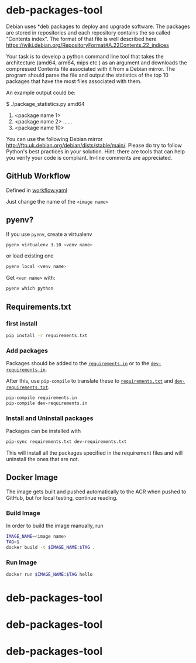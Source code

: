 # deb-packages-tool

Debian uses *deb packages to deploy and upgrade software. The packages are stored in repositories and each repository contains the so called "Contents index". The format of that file is well described here https://wiki.debian.org/RepositoryFormat#A.22Contents.22_indices
 
Your task is to develop a python command line tool that takes the architecture (amd64, arm64, mips etc.) as an argument and downloads the compressed Contents file associated with it from a Debian mirror. The program should parse the file and output the statistics of the top 10 packages that have the most files associated with them.
 
An example output could be:
 
$ ./package_statistics.py amd64
1. <package name 1>         <number of files>
2. <package name 2>         <number of files>
......
10. <package name 10>         <number of files>
 
You can use the following Debian mirror http://ftp.uk.debian.org/debian/dists/stable/main/. Please do try to follow Python's best practices in your solution. Hint: there are tools that can help you verify your code is compliant. In-line comments are appreciated.

## GitHub Workflow

Defined in [workflow.yaml](.github/workflow/workflow.yaml)

Just change the name of the `<image name>`

## pyenv?

If you use `pyenv`, create a virtualenv

```bash
pyenv virtualenv 3.10 <venv name>
```

or load existing one

```bash
pyenv local <venv name>
```

Get `<ven name>` with:

```bash
pyenv which python
```

## Requirements.txt

### first install

```bash
pip install -r requirements.txt
```

### Add packages

Packages should be added to the [`requirements.in`](requirements.in) or to the [`dev-requirements.in`](dev-requirements.in).

After this, use `pip-compile` to translate these to [`requirements.txt`](requirements.txt) and [`dev-requirements.txt`](dev-requirements.txt).

```bash
pip-compile requirements.in
pip-compile dev-requirements.in
```

### Install and Uninstall packages

Packages can be installed with

```bash
pip-sync requirements.txt dev-requirements.txt
```

This will install all the packages specified in the requirement files and will uninstall the ones that are not.


## Docker Image

The image gets built and pushed automatically to the ACR when pushed to GitHub, but for local testing, continue reading.


### Build Image

In order to build the image manually, run

```bash
IMAGE_NAME=<image name>
TAG=1
docker build -t $IMAGE_NAME:$TAG .
```

### Run Image

```bash
docker run $IMAGE_NAME:$TAG hello
```
# deb-packages-tool
# deb-packages-tool
# deb-packages-tool
